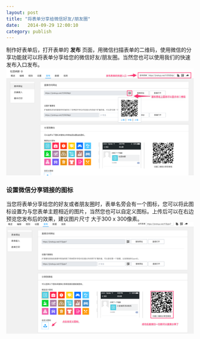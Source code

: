 ```yaml
---
layout: post
title: "将表单分享给微信好友/朋友圈"
date:   2014-09-29 12:00:10
category: publish
---
```


制作好表单后，打开表单的 **发布** 页面，用微信扫描表单的二维码，使用微信的分享功能就可以将表单分享给您的微信好友/朋友圈。当然您也可以使用我们的快速发布入口发布。
	![](/images/publish-form.png)

<h3 id="wechat-link-icon">设置微信分享链接的图标</h3>

当您将表单分享给您的好友或者朋友圈时，表单名旁会有一个图标，您可以将此图标设置为与您表单主题相近的图片，当然您也可以自定义图标。上传后可以在右边预览您发布后的效果，建议图片尺寸	大于300 x 300像素。
![](/images/share-to-wechat.png)
